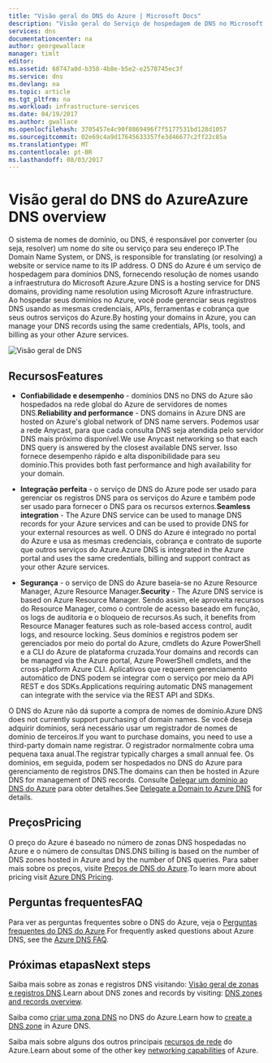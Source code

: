 ```yaml
---
title: "Visão geral do DNS do Azure | Microsoft Docs"
description: "Visão geral do Serviço de hospedagem de DNS no Microsoft Azure. Hospede seu domínio no Microsoft Azure."
services: dns
documentationcenter: na
author: georgewallace
manager: timlt
editor: 
ms.assetid: 68747a0d-b358-4b8e-b5e2-e2570745ec3f
ms.service: dns
ms.devlang: na
ms.topic: article
ms.tgt_pltfrm: na
ms.workload: infrastructure-services
ms.date: 04/19/2017
ms.author: gwallace
ms.openlocfilehash: 3705457e4c90f8869496f7f5177531bd128d1057
ms.sourcegitcommit: 02e69c4a9d17645633357fe3d46677c2ff22c85a
ms.translationtype: MT
ms.contentlocale: pt-BR
ms.lasthandoff: 08/03/2017
---
```

# <a name="azure-dns-overview"></a><span data-ttu-id="8731e-104">Visão geral do DNS do Azure</span><span class="sxs-lookup"><span data-stu-id="8731e-104">Azure DNS overview</span></span>

<span data-ttu-id="8731e-105">O sistema de nomes de domínio, ou DNS, é responsável por converter (ou seja, resolver) um nome do site ou serviço para seu endereço IP.</span><span class="sxs-lookup"><span data-stu-id="8731e-105">The Domain Name System, or DNS, is responsible for translating (or resolving) a website or service name to its IP address.</span></span> <span data-ttu-id="8731e-106">O DNS do Azure é um serviço de hospedagem para domínios DNS, fornecendo resolução de nomes usando a infraestrutura do Microsoft Azure.</span><span class="sxs-lookup"><span data-stu-id="8731e-106">Azure DNS is a hosting service for DNS domains, providing name resolution using Microsoft Azure infrastructure.</span></span> <span data-ttu-id="8731e-107">Ao hospedar seus domínios no Azure, você pode gerenciar seus registros DNS usando as mesmas credenciais, APIs, ferramentas e cobrança que seus outros serviços do Azure.</span><span class="sxs-lookup"><span data-stu-id="8731e-107">By hosting your domains in Azure, you can manage your DNS records using the same credentials, APIs, tools, and billing as your other Azure services.</span></span>

![Visão geral de DNS](./media/dns-overview/scenario.png)

## <a name="features"></a><span data-ttu-id="8731e-109">Recursos</span><span class="sxs-lookup"><span data-stu-id="8731e-109">Features</span></span>

* <span data-ttu-id="8731e-110">**Confiabilidade e desempenho** - domínios DNS no DNS do Azure são hospedados na rede global do Azure de servidores de nomes DNS.</span><span class="sxs-lookup"><span data-stu-id="8731e-110">**Reliability and performance** - DNS domains in Azure DNS are hosted on Azure's global network of DNS name servers.</span></span> <span data-ttu-id="8731e-111">Podemos usar a rede Anycast, para que cada consulta DNS seja atendida pelo servidor DNS mais próximo disponível.</span><span class="sxs-lookup"><span data-stu-id="8731e-111">We use Anycast networking so that each DNS query is answered by the closest available DNS server.</span></span> <span data-ttu-id="8731e-112">Isso fornece desempenho rápido e alta disponibilidade para seu domínio.</span><span class="sxs-lookup"><span data-stu-id="8731e-112">This provides both fast performance and high availability for your domain.</span></span>

* <span data-ttu-id="8731e-113">**Integração perfeita** - o serviço de DNS do Azure pode ser usado para gerenciar os registros DNS para os serviços do Azure e também pode ser usado para fornecer o DNS para os recursos externos.</span><span class="sxs-lookup"><span data-stu-id="8731e-113">**Seamless integration** - The Azure DNS service can be used to manage DNS records for your Azure services and can be used to provide DNS for your external resources as well.</span></span> <span data-ttu-id="8731e-114">O DNS do Azure é integrado no portal do Azure e usa as mesmas credenciais, cobrança e contrato de suporte que outros serviços do Azure.</span><span class="sxs-lookup"><span data-stu-id="8731e-114">Azure DNS is integrated in the Azure portal and uses the same credentials, billing and support contract as your other Azure services.</span></span>

* <span data-ttu-id="8731e-115">**Segurança** - o serviço de DNS do Azure baseia-se no Azure Resource Manager, Azure Resource Manager.</span><span class="sxs-lookup"><span data-stu-id="8731e-115">**Security** - The Azure DNS service is based on Azure Resource Manager.</span></span> <span data-ttu-id="8731e-116">Sendo assim, ele aproveita recursos do Resource Manager, como o controle de acesso baseado em função, os logs de auditoria e o bloqueio de recursos.</span><span class="sxs-lookup"><span data-stu-id="8731e-116">As such, it benefits from Resource Manager features such as role-based access control, audit logs, and resource locking.</span></span> <span data-ttu-id="8731e-117">Seus domínios e registros podem ser gerenciados por meio do portal do Azure, cmdlets do Azure PowerShell e a CLI do Azure de plataforma cruzada.</span><span class="sxs-lookup"><span data-stu-id="8731e-117">Your domains and records can be managed via the Azure portal, Azure PowerShell cmdlets, and the cross-platform Azure CLI.</span></span> <span data-ttu-id="8731e-118">Aplicativos que requerem gerenciamento automático de DNS podem se integrar com o serviço por meio da API REST e dos SDKs.</span><span class="sxs-lookup"><span data-stu-id="8731e-118">Applications requiring automatic DNS management can integrate with the service via the REST API and SDKs.</span></span>

<span data-ttu-id="8731e-119">O DNS do Azure não dá suporte a compra de nomes de domínio.</span><span class="sxs-lookup"><span data-stu-id="8731e-119">Azure DNS does not currently support purchasing of domain names.</span></span> <span data-ttu-id="8731e-120">Se você deseja adquirir domínios, será necessário usar um registrador de nomes de domínio de terceiros.</span><span class="sxs-lookup"><span data-stu-id="8731e-120">If you want to purchase domains, you need to use a third-party domain name registrar.</span></span> <span data-ttu-id="8731e-121">O registrador normalmente cobra uma pequena taxa anual.</span><span class="sxs-lookup"><span data-stu-id="8731e-121">The registrar typically charges a small annual fee.</span></span> <span data-ttu-id="8731e-122">Os domínios, em seguida, podem ser hospedados no DNS do Azure para gerenciamento de registros DNS.</span><span class="sxs-lookup"><span data-stu-id="8731e-122">The domains can then be hosted in Azure DNS for management of DNS records.</span></span> <span data-ttu-id="8731e-123">Consulte [Delegar um domínio ao DNS do Azure](dns-domain-delegation.md) para obter detalhes.</span><span class="sxs-lookup"><span data-stu-id="8731e-123">See [Delegate a Domain to Azure DNS](dns-domain-delegation.md) for details.</span></span>

## <a name="pricing"></a><span data-ttu-id="8731e-124">Preços</span><span class="sxs-lookup"><span data-stu-id="8731e-124">Pricing</span></span>

<span data-ttu-id="8731e-125">O preço do Azure é baseado no número de zonas DNS hospedadas no Azure e o número de consultas DNS.</span><span class="sxs-lookup"><span data-stu-id="8731e-125">DNS billing is based on the number of DNS zones hosted in Azure and by the number of DNS queries.</span></span> <span data-ttu-id="8731e-126">Para saber mais sobre os preços, visite [Preços de DNS do Azure](https://azure.microsoft.com/pricing/details/dns/).</span><span class="sxs-lookup"><span data-stu-id="8731e-126">To learn more about pricing visit [Azure DNS Pricing](https://azure.microsoft.com/pricing/details/dns/).</span></span>

## <a name="faq"></a><span data-ttu-id="8731e-127">Perguntas frequentes</span><span class="sxs-lookup"><span data-stu-id="8731e-127">FAQ</span></span>

<span data-ttu-id="8731e-128">Para ver as perguntas frequentes sobre o DNS do Azure, veja o [Perguntas frequentes do DNS do Azure](dns-faq.md).</span><span class="sxs-lookup"><span data-stu-id="8731e-128">For frequently asked questions about Azure DNS, see the [Azure DNS FAQ](dns-faq.md).</span></span>

## <a name="next-steps"></a><span data-ttu-id="8731e-129">Próximas etapas</span><span class="sxs-lookup"><span data-stu-id="8731e-129">Next steps</span></span>

<span data-ttu-id="8731e-130">Saiba mais sobre as zonas e registros DNS visitando: [Visão geral de zonas e registros DNS](dns-zones-records.md).</span><span class="sxs-lookup"><span data-stu-id="8731e-130">Learn about DNS zones and records by visiting: [DNS zones and records overview](dns-zones-records.md).</span></span>

<span data-ttu-id="8731e-131">Saiba como [criar uma zona DNS](./dns-getstarted-create-dnszone-portal.md) no DNS do Azure.</span><span class="sxs-lookup"><span data-stu-id="8731e-131">Learn how to [create a DNS zone](./dns-getstarted-create-dnszone-portal.md) in Azure DNS.</span></span>

<span data-ttu-id="8731e-132">Saiba mais sobre alguns dos outros principais [recursos de rede](../networking/networking-overview.md) do Azure.</span><span class="sxs-lookup"><span data-stu-id="8731e-132">Learn about some of the other key [networking capabilities](../networking/networking-overview.md) of Azure.</span></span>

